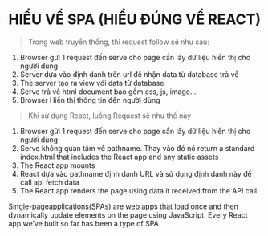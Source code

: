 # HIỂU VỀ SPA (HIỂU ĐÚNG VỀ REACT)

> Trong web truyền thống, thì request follow sẽ như sau:

1. Browser gửi 1 request đến serve cho page cần lấy dữ liệu hiển thị cho người dùng
2. Server dựa vào định danh trên url để nhận data từ database trả về
3. The server tạo ra view với data từ database
4. Serve trả về html document bao gồm css, js, image...
5. Browser Hiển thị thông tin đến người dùng

> Khi sử dụng React, luồng Request sẽ như thế này

1. Browser gửi 1 request đến serve cho page cần lấy dữ liệu hiển thị cho người dùng
2. Serve không quan tâm về pathname. Thay vào đó nó return a standard index.html that includes the
	 React app and any static assets
3. The React app mounts
4. React dựa vào pathname định danh URL và sử dụng định danh này để call api fetch data
5. The React app renders the page using data it received from the API call

Single-pageapplications(SPAs) are web apps that load once and then dynamically update elements
on the page using JavaScript. Every React app we’ve built so far has been a type of SPA
